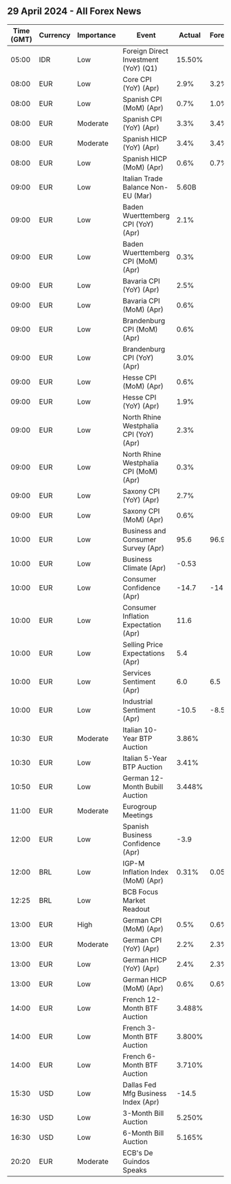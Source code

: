 ## 29 April 2024 - All Forex News

| Time (GMT) | Currency | Importance | Event | Actual | Forecast | Previous |
|------|----------|------------|-------|--------|----------|----------|
| 05:00 | IDR | Low | Foreign Direct Investment (YoY) (Q1) | 15.50% |  | 16.20% |
| 08:00 | EUR | Low | Core CPI (YoY) (Apr) | 2.9% | 3.2% | 3.3% |
| 08:00 | EUR | Low | Spanish CPI (MoM) (Apr) | 0.7% | 1.0% | 0.8% |
| 08:00 | EUR | Moderate | Spanish CPI (YoY) (Apr) | 3.3% | 3.4% | 3.2% |
| 08:00 | EUR | Moderate | Spanish HICP (YoY) (Apr) | 3.4% | 3.4% | 3.3% |
| 08:00 | EUR | Low | Spanish HICP (MoM) (Apr) | 0.6% | 0.7% | 1.4% |
| 09:00 | EUR | Low | Italian Trade Balance Non-EU (Mar) | 5.60B |  | 6.89B |
| 09:00 | EUR | Low | Baden Wuerttemberg CPI (YoY) (Apr) | 2.1% |  | 2.3% |
| 09:00 | EUR | Low | Baden Wuerttemberg CPI (MoM) (Apr) | 0.3% |  | 0.5% |
| 09:00 | EUR | Low | Bavaria CPI (YoY) (Apr) | 2.5% |  | 2.3% |
| 09:00 | EUR | Low | Bavaria CPI (MoM) (Apr) | 0.6% |  | 0.4% |
| 09:00 | EUR | Low | Brandenburg CPI (MoM) (Apr) | 0.6% |  | 0.4% |
| 09:00 | EUR | Low | Brandenburg CPI (YoY) (Apr) | 3.0% |  | 2.8% |
| 09:00 | EUR | Low | Hesse CPI (MoM) (Apr) | 0.6% |  | 0.3% |
| 09:00 | EUR | Low | Hesse CPI (YoY) (Apr) | 1.9% |  | 1.6% |
| 09:00 | EUR | Low | North Rhine Westphalia CPI (YoY) (Apr) | 2.3% |  | 2.3% |
| 09:00 | EUR | Low | North Rhine Westphalia CPI (MoM) (Apr) | 0.3% |  | 0.3% |
| 09:00 | EUR | Low | Saxony CPI (YoY) (Apr) | 2.7% |  | 2.5% |
| 09:00 | EUR | Low | Saxony CPI (MoM) (Apr) | 0.6% |  | 0.4% |
| 10:00 | EUR | Low | Business and Consumer Survey (Apr) | 95.6 | 96.9 | 96.2 |
| 10:00 | EUR | Low | Business Climate (Apr) | -0.53 |  | -0.32 |
| 10:00 | EUR | Low | Consumer Confidence (Apr) | -14.7 | -14.7 | -14.9 |
| 10:00 | EUR | Low | Consumer Inflation Expectation (Apr) | 11.6 |  | 12.3 |
| 10:00 | EUR | Low | Selling Price Expectations (Apr) | 5.4 |  | 5.5 |
| 10:00 | EUR | Low | Services Sentiment (Apr) | 6.0 | 6.5 | 6.4 |
| 10:00 | EUR | Low | Industrial Sentiment (Apr) | -10.5 | -8.5 | -8.9 |
| 10:30 | EUR | Moderate | Italian 10-Year BTP Auction | 3.86% |  | 3.67% |
| 10:30 | EUR | Low | Italian 5-Year BTP Auction | 3.41% |  | 3.21% |
| 10:50 | EUR | Low | German 12-Month Bubill Auction | 3.448% |  | 3.328% |
| 11:00 | EUR | Moderate | Eurogroup Meetings |  |  |  |
| 12:00 | EUR | Low | Spanish Business Confidence (Apr) | -3.9 |  | -4.7 |
| 12:00 | BRL | Low | IGP-M Inflation Index (MoM) (Apr) | 0.31% | 0.05% | -0.47% |
| 12:25 | BRL | Low | BCB Focus Market Readout |  |  |  |
| 13:00 | EUR | High | German CPI (MoM) (Apr) | 0.5% | 0.6% | 0.4% |
| 13:00 | EUR | Moderate | German CPI (YoY) (Apr) | 2.2% | 2.3% | 2.2% |
| 13:00 | EUR | Low | German HICP (YoY) (Apr) | 2.4% | 2.3% | 2.3% |
| 13:00 | EUR | Low | German HICP (MoM) (Apr) | 0.6% | 0.6% | 0.6% |
| 14:00 | EUR | Low | French 12-Month BTF Auction | 3.488% |  | 3.474% |
| 14:00 | EUR | Low | French 3-Month BTF Auction | 3.800% |  | 3.825% |
| 14:00 | EUR | Low | French 6-Month BTF Auction | 3.710% |  | 3.710% |
| 15:30 | USD | Low | Dallas Fed Mfg Business Index (Apr) | -14.5 |  | -14.4 |
| 16:30 | USD | Low | 3-Month Bill Auction | 5.250% |  | 5.255% |
| 16:30 | USD | Low | 6-Month Bill Auction | 5.165% |  | 5.160% |
| 20:20 | EUR | Moderate | ECB's De Guindos Speaks |  |  |  |
